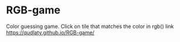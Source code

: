# RGB-game
Color guessing game.
Click on tile that matches the color in rgb()
link https://qudlaty.github.io/RGB-game/
